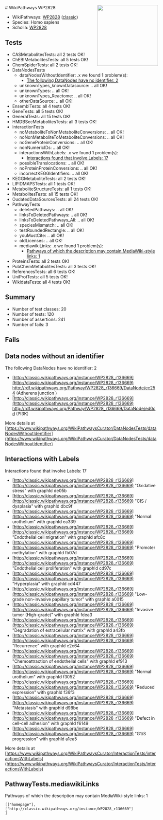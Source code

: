 <img style="float: right; width: 200px" src="https://upload.wikimedia.org/wikipedia/commons/thumb/8/83/Wplogo_with_text_500.png/640px-Wplogo_with_text_500.png" />
# WikiPathways WP2828

* WikiPathways: [WP2828](https://wikipathways.org/pathways/WP2828) ([classic](https://classic.wikipathways.org/instance/WP2828))
* Species: Homo sapiens
* Scholia: [WP2828](https://scholia.toolforge.org/wikipathways/WP2828)
## Tests
* CASMetabolitesTests: all 2 tests OK!
* ChEBIMetabolitesTests: all 5 tests OK!
* ChemSpiderTests: all 2 tests OK!
* DataNodesTests
    * dataNodesWithoutIdentifier: .x we found 1 problem(s):
        * [The following DataNodes have no identifier: 2](#d2d32fa1)
    * unknownTypes_knownDatasource: .. all OK!
    * unknownTypes: .. all OK!
    * unknownTypes_Reactome: .. all OK!
    * otherDataSource: .. all OK!
* EnsemblTests: all 4 tests OK!
* GeneTests: all 5 tests OK!
* GeneralTests: all 15 tests OK!
* HMDBSecMetabolitesTests: all 3 tests OK!
* InteractionTests
    * noMetaboliteToNonMetaboliteConversions: .. all OK!
    * noNonMetaboliteToMetaboliteConversions: .. all OK!
    * noGeneProteinConversions: .. all OK!
    * nonNumericIDs: .. all OK!
    * interactionsWithLabels: .x we found 1 problem(s):
        * [Interactions found that involve Labels: 17](#fe97a8bf)
    * possibleTranslocations: .. all OK!
    * noProteinProteinConversions: .. all OK!
    * incorrectKEGGIdentifiers: .. all OK!
* KEGGMetaboliteTests: all 2 tests OK!
* LIPIDMAPSTests: all 1 tests OK!
* MetaboliteStructureTests: all 1 tests OK!
* MetabolitesTests: all 15 tests OK!
* OudatedDataSourcesTests: all 24 tests OK!
* PathwayTests
    * deletedPathways: .. all OK!
    * linksToDeletedPathways: .. all OK!
    * linksToDeletedPathways_All: .. all OK!
    * speciesMismatch: .. all OK!
    * testRoundedRectangle: .. all OK!
    * youMustCite: .. all OK!
    * oldLicenses: .. all OK!
    * mediawikiLinks: .x we found 1 problem(s):
        * [Pathways of which the description may contain MediaWiki-style links: 1](#da69cf45)
* ProteinsTests: all 2 tests OK!
* PubChemMetabolitesTests: all 3 tests OK!
* ReferencesTests: all 6 tests OK!
* UniProtTests: all 5 tests OK!
* WikidataTests: all 4 tests OK!


## Summary

* Number of test classes: 20
* Number of tests: 120
* Number of assertions: 241
* Number of fails: 3

## Fails

<a name="d2d32fa1" />

## Data nodes without an identifier

The following DataNodes have no identifier: 2

* [http://classic.wikipathways.org/instance/WP2828_r136669](http://classic.wikipathways.org/instance/WP2828_r136669) http://rdf.wikipathways.org/Pathway/WP2828_r136669/DataNode/ec254 (Adherens junction
)
* [http://classic.wikipathways.org/instance/WP2828_r136669](http://classic.wikipathways.org/instance/WP2828_r136669) http://rdf.wikipathways.org/Pathway/WP2828_r136669/DataNode/ed0cd (PI3K)


More details at [https://www.wikipathways.org/WikiPathwaysCurator/DataNodesTests/dataNodesWithoutIdentifier](https://www.wikipathways.org/WikiPathwaysCurator/DataNodesTests/dataNodesWithoutIdentifier)

<a name="fe97a8bf" />

## Interactions with Labels

Interactions found that involve Labels: 17

* [http://classic.wikipathways.org/instance/WP2828_r136669](http://classic.wikipathways.org/instance/WP2828_r136669) "Oxidative stress" with graphId de05b
* [http://classic.wikipathways.org/instance/WP2828_r136669](http://classic.wikipathways.org/instance/WP2828_r136669) "CIS / dysplasia" with graphId dbc9f
* [http://classic.wikipathways.org/instance/WP2828_r136669](http://classic.wikipathways.org/instance/WP2828_r136669) "Normal
urothelium" with graphId ea339
* [http://classic.wikipathways.org/instance/WP2828_r136669](http://classic.wikipathways.org/instance/WP2828_r136669) "Endothelial cell migration" with graphId afc8c
* [http://classic.wikipathways.org/instance/WP2828_r136669](http://classic.wikipathways.org/instance/WP2828_r136669) "Promoter methylation" with graphId fb07d
* [http://classic.wikipathways.org/instance/WP2828_r136669](http://classic.wikipathways.org/instance/WP2828_r136669) "Endothelial cell proliferation" with graphId cd97c
* [http://classic.wikipathways.org/instance/WP2828_r136669](http://classic.wikipathways.org/instance/WP2828_r136669) "Hyperplasia" with graphId cd447
* [http://classic.wikipathways.org/instance/WP2828_r136669](http://classic.wikipathways.org/instance/WP2828_r136669) "Low-grade
non-invasive
papillary tumor" with graphId a0015
* [http://classic.wikipathways.org/instance/WP2828_r136669](http://classic.wikipathways.org/instance/WP2828_r136669) "Invasive tumor
(High-grade)" with graphId fdea3
* [http://classic.wikipathways.org/instance/WP2828_r136669](http://classic.wikipathways.org/instance/WP2828_r136669) "Degradation of extracellular matrix" with graphId a43fb
* [http://classic.wikipathways.org/instance/WP2828_r136669](http://classic.wikipathways.org/instance/WP2828_r136669) "Recurrence" with graphId e2c64
* [http://classic.wikipathways.org/instance/WP2828_r136669](http://classic.wikipathways.org/instance/WP2828_r136669) "Chemoattraction of endothelial cells" with graphId ef913
* [http://classic.wikipathways.org/instance/WP2828_r136669](http://classic.wikipathways.org/instance/WP2828_r136669) "Normal urothelium" with graphId f3052
* [http://classic.wikipathways.org/instance/WP2828_r136669](http://classic.wikipathways.org/instance/WP2828_r136669) "Reduced expression" with graphId f36f3
* [http://classic.wikipathways.org/instance/WP2828_r136669](http://classic.wikipathways.org/instance/WP2828_r136669) "Metastasis" with graphId d98be
* [http://classic.wikipathways.org/instance/WP2828_r136669](http://classic.wikipathways.org/instance/WP2828_r136669) "Defect in cell-cell adhesion" with graphId f6149
* [http://classic.wikipathways.org/instance/WP2828_r136669](http://classic.wikipathways.org/instance/WP2828_r136669) "G1/S progression" with graphId a1ea5


More details at [https://www.wikipathways.org/WikiPathwaysCurator/InteractionTests/interactionsWithLabels](https://www.wikipathways.org/WikiPathwaysCurator/InteractionTests/interactionsWithLabels)

<a name="da69cf45" />

## PathwayTests.mediawikiLinks

Pathways of which the description may contain MediaWiki-style links: 1
```
[["homepage"],
["http://classic.wikipathways.org/instance/WP2828_r136669"]
]
```

